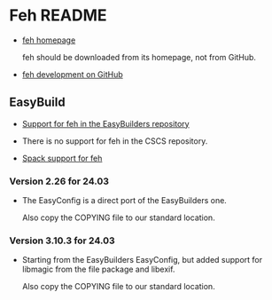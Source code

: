 # Feh README

-   [feh homepage](https://feh.finalrewind.org/)

    feh should be downloaded from its homepage, not from GitHub.
    
-   [feh development on GitHub](https://github.com/derf/feh)


## EasyBuild

-   [Support for feh in the EasyBuilders repository](https://github.com/easybuilders/easybuild-easyconfigs/tree/develop/easybuild/easyconfigs/f/feh)

-   There is no support for feh in the CSCS repository.

-   [Spack support for feh](https://packages.spack.io/package.html?name=feh)


### Version 2.26 for 24.03

-   The EasyConfig is a direct port of the EasyBuilders one.
    
    Also copy the COPYING file to our standard location.


### Version 3.10.3 for 24.03

-   Starting from the EasyBuilders EasyConfig, but added support for libmagic
    from the file package and libexif.
    
    Also copy the COPYING file to our standard location.

